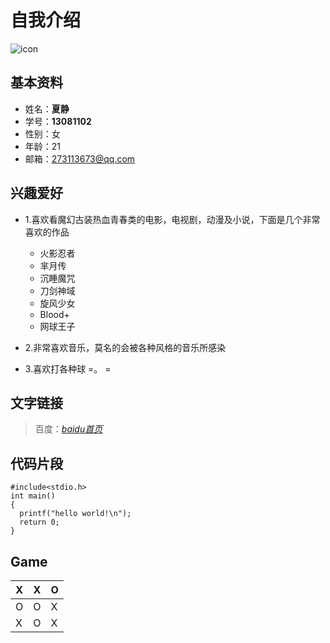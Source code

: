 # 自我介绍
![icon](http://img4.duitang.com/uploads/item/201501/20/20150120180628_Uy5in.jpeg)

## 基本资料
* 姓名：**夏静**
* 学号：**13081102**
* 性别：女
* 年龄：21
* 邮箱：273113673@qq.com

## 兴趣爱好
* 1.喜欢看魔幻古装热血青春类的电影，电视剧，动漫及小说，下面是几个非常喜欢的作品
  * 火影忍者
  * 芈月传
  * 沉睡魔咒
  * 刀剑神域
  * 旋风少女
  * Blood+
  * 网球王子

* 2.非常喜欢音乐，莫名的会被各种风格的音乐所感染
* 3.喜欢打各种球 =。 =


## 文字链接
> 百度：*[baidu首页](http://www.baidu.com)*
 
## 代码片段

```
#include<stdio.h>
int main()
{
  printf("hello world!\n");
  return 0;
}
```
## Game

X | X | O 
------------ | ------------ | ------------
O | O | X
X | O |X
